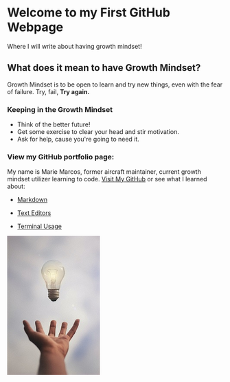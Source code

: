 
# Welcome to my First GitHub Webpage

Where I will write about having growth mindset!

## What does it mean to have Growth Mindset?
Growth Mindset is to be open to learn and try new things, even with the fear of failure. Try, fail, **Try again.**

### **Keeping in the Growth Mindset**
- Think of the better future!
- Get some exercise to clear your head and stir motivation.
- Ask for help, cause you're going to need it.

### View my GitHub portfolio page:
My name is Marie Marcos, former aircraft maintainer, current growth mindset utilizer learning to code.
[Visit My GitHub](https://github.com/Mmarcos01?tab=repositories) or see what I learned about:

- [Markdown](learnmarkdown.md)

- [Text Editors](texteditor.md)

- [Terminal Usage](terminalusage.md)

![](junior-ferreira-7esRPTt38nI-unsplash.jpg)
